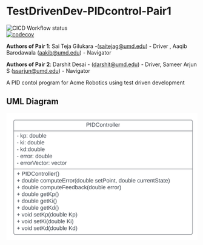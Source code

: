 # TestDrivenDev-PIDcontrol-Pair1

![CICD Workflow status](https://github.com/saiteja12-g/TestDrivenDev-PIDcontrol-Pair1/actions/workflows/run-unit-test-and-upload-codecov.yml/badge.svg)  
[![codecov](https://codecov.io/gh/saiteja12-g/TestDrivenDev-PIDcontrol-Pair1/branch/main/graph/badge.svg)](https://codecov.io/gh/saiteja12-g/TestDrivenDev-PIDcontrol-Pair1)

**Authors of Pair 1**: Sai Teja Gilukara -(saitejag@umd.edu) - Driver , Aaqib Barodawala (aakib@umd.edu) - Navigator

**Authors of Pair 2**: Darshit Desai - (darshit@umd.edu) - Driver, Sameer Arjun S (ssarjun@umd.edu) - Navigator

A PID contol program for Acme Robotics using test driven development

## UML Diagram

![Alt text](UML_diagram/image.png)
